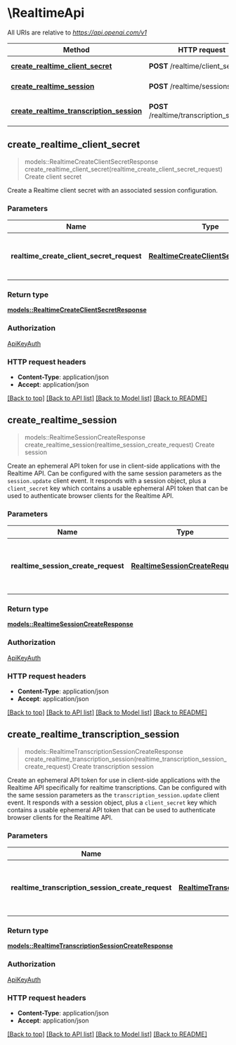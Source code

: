 # \RealtimeApi

All URIs are relative to *https://api.openai.com/v1*

Method | HTTP request | Description
------------- | ------------- | -------------
[**create_realtime_client_secret**](RealtimeApi.md#create_realtime_client_secret) | **POST** /realtime/client_secrets | Create client secret
[**create_realtime_session**](RealtimeApi.md#create_realtime_session) | **POST** /realtime/sessions | Create session
[**create_realtime_transcription_session**](RealtimeApi.md#create_realtime_transcription_session) | **POST** /realtime/transcription_sessions | Create transcription session



## create_realtime_client_secret

> models::RealtimeCreateClientSecretResponse create_realtime_client_secret(realtime_create_client_secret_request)
Create client secret

Create a Realtime client secret with an associated session configuration. 

### Parameters


Name | Type | Description  | Required | Notes
------------- | ------------- | ------------- | ------------- | -------------
**realtime_create_client_secret_request** | [**RealtimeCreateClientSecretRequest**](RealtimeCreateClientSecretRequest.md) | Create a client secret with the given session configuration. | [required] |

### Return type

[**models::RealtimeCreateClientSecretResponse**](RealtimeCreateClientSecretResponse.md)

### Authorization

[ApiKeyAuth](../README.md#ApiKeyAuth)

### HTTP request headers

- **Content-Type**: application/json
- **Accept**: application/json

[[Back to top]](#) [[Back to API list]](../README.md#documentation-for-api-endpoints) [[Back to Model list]](../README.md#documentation-for-models) [[Back to README]](../README.md)


## create_realtime_session

> models::RealtimeSessionCreateResponse create_realtime_session(realtime_session_create_request)
Create session

Create an ephemeral API token for use in client-side applications with the Realtime API. Can be configured with the same session parameters as the `session.update` client event.  It responds with a session object, plus a `client_secret` key which contains a usable ephemeral API token that can be used to authenticate browser clients for the Realtime API. 

### Parameters


Name | Type | Description  | Required | Notes
------------- | ------------- | ------------- | ------------- | -------------
**realtime_session_create_request** | [**RealtimeSessionCreateRequest**](RealtimeSessionCreateRequest.md) | Create an ephemeral API key with the given session configuration. | [required] |

### Return type

[**models::RealtimeSessionCreateResponse**](RealtimeSessionCreateResponse.md)

### Authorization

[ApiKeyAuth](../README.md#ApiKeyAuth)

### HTTP request headers

- **Content-Type**: application/json
- **Accept**: application/json

[[Back to top]](#) [[Back to API list]](../README.md#documentation-for-api-endpoints) [[Back to Model list]](../README.md#documentation-for-models) [[Back to README]](../README.md)


## create_realtime_transcription_session

> models::RealtimeTranscriptionSessionCreateResponse create_realtime_transcription_session(realtime_transcription_session_create_request)
Create transcription session

Create an ephemeral API token for use in client-side applications with the Realtime API specifically for realtime transcriptions.  Can be configured with the same session parameters as the `transcription_session.update` client event.  It responds with a session object, plus a `client_secret` key which contains a usable ephemeral API token that can be used to authenticate browser clients for the Realtime API. 

### Parameters


Name | Type | Description  | Required | Notes
------------- | ------------- | ------------- | ------------- | -------------
**realtime_transcription_session_create_request** | [**RealtimeTranscriptionSessionCreateRequest**](RealtimeTranscriptionSessionCreateRequest.md) | Create an ephemeral API key with the given session configuration. | [required] |

### Return type

[**models::RealtimeTranscriptionSessionCreateResponse**](RealtimeTranscriptionSessionCreateResponse.md)

### Authorization

[ApiKeyAuth](../README.md#ApiKeyAuth)

### HTTP request headers

- **Content-Type**: application/json
- **Accept**: application/json

[[Back to top]](#) [[Back to API list]](../README.md#documentation-for-api-endpoints) [[Back to Model list]](../README.md#documentation-for-models) [[Back to README]](../README.md)

